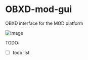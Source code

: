 # OBXD-mod-gui

OBXD interface for the MOD platform

![image](https://user-images.githubusercontent.com/1137715/176910563-c76abaf4-83c7-4a4b-8449-d538415c1832.png)


TODO:
  - [ ] todo list
